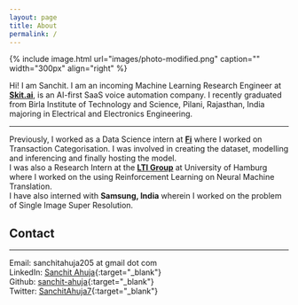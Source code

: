 ```yaml
---
layout: page
title: About
permalink: /
---
```


{% include image.html url="images/photo-modified.png" caption="" width="300px" align="right" %}

Hi! I am Sanchit. I am an incoming Machine Learning Research Engineer at [**Skit.ai**](https://Skit.ai), is an AI-first SaaS voice automation company. I recently graduated from Birla Institute of Technology and Science, Pilani, Rajasthan, India majoring in Electrical and Electronics Engineering. 

---
Previously, I worked as a Data Science intern at [**Fi**](https://fi.money) where I worked on Transaction Categorisation. I was involved in creating the dataset, modelling and inferencing and finally hosting the model.
<br>
I was also a Research Intern at the [**LTI Group**](https://www.inf.uni-hamburg.de/en/inst/ab/lt/home.html) at University of Hamburg where I worked on the using Reinforcement Learning on Neural Machine Translation. 
<br>
I have also interned with **Samsung, India** wherein I worked on the problem of Single Image Super Resolution. 
<br>
<!-- Also, worked as a Software Engineer intern at [Clear](https://cleartax.in/) where I worked on their core taxation product, Cleartax-GST. -->
## Contact
---

Email: sanchitahuja205 at gmail dot com <br />
LinkedIn: [Sanchit Ahuja](https://www.linkedin.com/in/sanchitahuja/){:target="_blank"} <br />
Github: [sanchit-ahuja](https://github.com/sanchit-ahuja/){:target="_blank"} <br />
Twitter: [SanchitAhuja7](https://twitter.com/SanchitAhuja7){:target="_blank"}